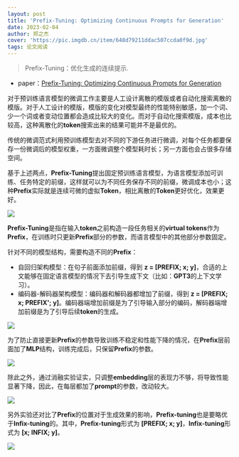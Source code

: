 ```yaml
---
layout: post
title: 'Prefix-Tuning: Optimizing Continuous Prompts for Generation'
date: 2023-02-04
author: 郑之杰
cover: 'https://pic.imgdb.cn/item/648d79211ddac507ccda0f9d.jpg'
tags: 论文阅读
---
```


> Prefix-Tuning：优化生成的连续提示.

- paper：[Prefix-Tuning: Optimizing Continuous Prompts for Generation](https://arxiv.org/abs/2101.00190)

对于预训练语言模型的微调工作主要是人工设计离散的模版或者自动化搜索离散的模版。对于人工设计的模版，模版的变化对模型最终的性能特别敏感，加一个词、少一个词或者变动位置都会造成比较大的变化。而对于自动化搜索模版，成本也比较高，这种离散化的**token**搜索出来的结果可能并不是最优的。

传统的微调范式利用预训练模型去对不同的下游任务进行微调，对每个任务都要保存一份微调后的模型权重，一方面微调整个模型耗时长；另一方面也会占很多存储空间。

基于上述两点，**Prefix-Tuning**提出固定预训练语言模型，为语言模型添加可训练、任务特定的前缀，这样就可以为不同任务保存不同的前缀，微调成本也小；这种**Prefix**实际就是连续可微的虚拟**Token**，相比离散的**Token**更好优化，效果更好。

![](https://pic.imgdb.cn/item/648d79631ddac507ccda7778.jpg)

**Prefix-Tuning**是指在输入**token**之前构造一段任务相关的**virtual tokens**作为**Prefix**，在训练时只更新**Prefix**部分的参数，而语言模型中的其他部分参数固定。

针对不同的模型结构，需要构造不同的**Prefix**：
- 自回归架构模型：在句子前面添加前缀，得到 **z = [PREFIX; x; y]**，合适的上文能够在固定语言模型的情况下去引导生成下文（比如：**GPT3**的上下文学习）。
- 编码器-解码器架构模型：编码器和解码器都增加了前缀，得到 **z = [PREFIX; x; PREFIX'; y]**。编码器端增加前缀是为了引导输入部分的编码，解码器端增加前缀是为了引导后续**token**的生成。

![](https://pic.imgdb.cn/item/648d7bd31ddac507ccdfd35c.jpg)

为了防止直接更新**Prefix**的参数导致训练不稳定和性能下降的情况，在**Prefix**层前面加了**MLP**结构，训练完成后，只保留**Prefix**的参数。

![](https://pic.imgdb.cn/item/648d7c791ddac507cce19460.jpg)

除此之外，通过消融实验证实，只调整**embedding**层的表现力不够，将导致性能显著下降，因此，在每层都加了**prompt**的参数，改动较大。

![](https://pic.imgdb.cn/item/648d7cba1ddac507cce1f792.jpg)

另外实验还对比了**Prefix**的位置对于生成效果的影响，**Prefix-tuning**也是要略优于**Infix-tuning**的。其中，**Prefix-tuning**形式为 **[PREFIX; x; y]**，**Infix-tuning**形式为 **[x; INFIX; y]**。

![](https://pic.imgdb.cn/item/648d7d0f1ddac507cce26886.jpg)
